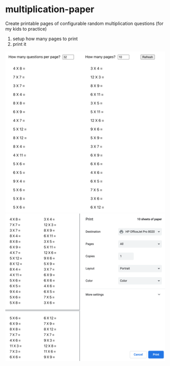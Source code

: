 # multiplication-paper

Create printable pages of configurable random multiplication questions (for my kids to practice)

1. setup how many pages to print
2. print it

![setup](images/config.png)
![print](images/print.png)
